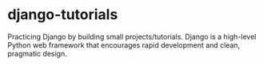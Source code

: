 # django-tutorials
Practicing Django by building small projects/tutorials. Django is a high-level Python web framework that encourages rapid development and clean, pragmatic design.
